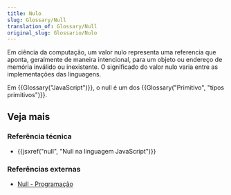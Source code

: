 ```yaml
---
title: Nulo
slug: Glossary/Null
translation_of: Glossary/Null
original_slug: Glossario/Nulo
---
```

Em ciência da computação, um valor nulo representa uma referencia que aponta, geralmente de maneira intencional, para um objeto ou endereço de memória inválido ou inexistente. O significado do valor nulo varia entre as implementações das linguagens.

Em {{Glossary("JavaScript")}}, o null é um dos {{Glossary("Primitivo", "tipos primitivos")}}.

## Veja mais

### Referência técnica

- {{jsxref("null", "Null na linguagem JavaScript")}}

### Referências externas

- [Null - Programação](<https://pt.wikipedia.org/wiki/Null_(programa%C3%A7%C3%A3o)>)
